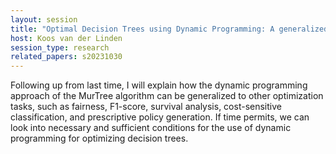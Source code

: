```yaml
---
layout: session
title: "Optimal Decision Trees using Dynamic Programming: A generalized approach"
host: Koos van der Linden
session_type: research
related_papers: s20231030
---
```


Following up from last time, I will explain how the dynamic programming approach of the MurTree algorithm can be generalized to other optimization tasks, such as fairness, F1-score, survival analysis, cost-sensitive classification, and prescriptive policy generation. If time permits, we can look into necessary and sufficient conditions for the use of dynamic programming for optimizing decision trees.